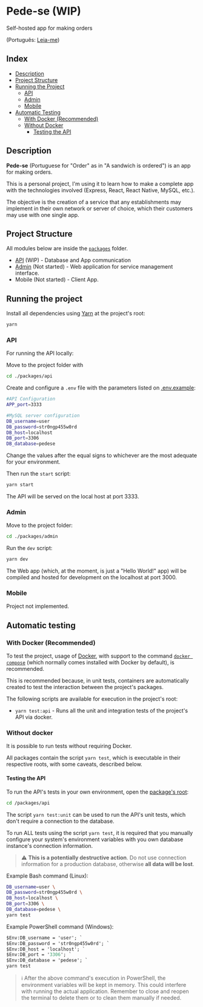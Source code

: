 # Pede-se (WIP)

Self-hosted app for making orders

(Português: [Leia-me](/README.pt-br.md))

## Index

- [Description](#description)
- [Project Structure](#project-structure)
- [Running the Project](#running-the-project)
  - [API](#api)
  - [Admin](#admin)
  - [Mobile](#mobile)
- [Automatic Testing](#automatic-testing)
  - [With Docker (Recommended)](#with-docker-recommended)
  - [Without Docker](#without-docker)
    - [Testing the API](#testing-the-api)

## Description

**Pede-se** (Portuguese for "Order" as in "A sandwich is ordered") is an app for making orders.

This is a personal project, I'm using it to learn how to make a complete app with the technologies involved (Express, React, React Native, MySQL, etc.).

The objective is the creation of a service that any establishments may implement in their own network or server of choice, which their customers may use with one single app.

## Project Structure

All modules below are inside the [`packages`](/packages) folder.

- [API](/packages/api) (WIP) - Database and App communication
- [Admin](/packages/admin) (Not started) - Web application for service management interface.
- Mobile (Not started) - Client App.

## Running the project

Install all dependencies using [Yarn](https://classic.yarnpkg.com/lang/en/docs/install/) at the project's root:

```sh
yarn
```

### API

For running the API locally:

Move to the project folder with

```sh
cd ./packages/api
```

Create and configure a `.env` file with the parameters listed on [.env.example](/packages/api/src/packages/api/.env.example):

```sh
#API Configuration
APP_port=3333

#MySQL server configuration
DB_username=user
DB_password=str0ngp455w0rd
DB_host=localhost
DB_port=3306
DB_database=pedese
```

Change the values after the equal signs to whichever are the most adequate for your environment.

Then run the `start` script:

```sh
yarn start
```

The API will be served on the local host at port 3333.

### Admin

Move to the project folder:

```sh
cd ./packages/admin
```

Run the `dev` script:

```sh
yarn dev
```

The Web app (which, at the moment, is just a "Hello World!" app) will be compiled and hosted for development on the localhost at port 3000.

### Mobile

Project not implemented.

## Automatic testing

### With Docker (Recommended)

To test the project, usage of [Docker](https://docs.docker.com/engine/install/), with support to the command [`docker compose`](https://docs.docker.com/compose/install/) (which normally comes installed with Docker by default), is recommended.

This is recommended because, in unit tests, containers are automatically created to test the interaction between the project's packages.

The following scripts are available for execution in the project's root:

- `yarn test:api` - Runs all the unit and integration tests of the project's API via docker.

### Without docker

It is possible to run tests without requiring Docker.

All packages contain the script `yarn test`, which is executable in their respective roots, with some caveats, described below.

#### Testing the API

To run the API's tests in your own environment, open the [package's root](/packages/api/):

```sh
cd /packages/api
```

The script `yarn test:unit` can be used to run the API's unit tests, which don't require a connection to the database.

To run ALL tests using the script `yarn test`, it is required that you manually configure your system's environment variables with you own database instance's connection information.

> :warning: **This is a potentially destructive action**. Do not use connection information for a production database, otherwise **all data will be lost**.

Example Bash command (Linux):

```sh
DB_username=user \
DB_password=str0ngp455w0rd \
DB_host=localhost \
DB_port=3306 \
DB_database=pedese \
yarn test
```

Example PowerShell command (Windows):

```ps
$Env:DB_username = 'user'; `
$Env:DB_password = 'str0ngp455w0rd'; `
$Env:DB_host = 'localhost'; `
$Env:DB_port = '3306'; `
$Env:DB_database = 'pedese'; `
yarn test
```

> :information_source: After the above command's execution in PowerShell, the environment variables will be kept in memory. This could interfere with running the actual application. Remember to close and reopen the terminal to delete them or to clean them manually if needed.
